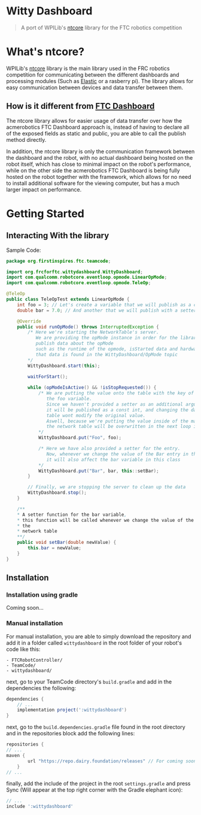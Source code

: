 # Witty Dashboard
> A port of WPILib's [ntcore]([https://github.com/wpilibsuite/ntcore](https://github.com/wpilibsuite/allwpilib/tree/main/ntcore)) library for the FTC robotics competition

# What's ntcore?

WPILib's [ntcore]([https://github.com/wpilibsuite/ntcore](https://github.com/wpilibsuite/allwpilib/tree/main/ntcore)) library is the main library used in the FRC robotics competition for communicating between the different dashboards and processing modules (Such as [Elastic](https://github.com/Gold872/elastic-dashboard) or a rasberry pi).
The library allows for easy communication between devices and data transfer between them.

## How is it different from [FTC Dashboard](https://github.com/acmerobotics/ftc-dashboard)

The ntcore library allows for easier usage of data transfer over how the acmerobotics FTC Dashboard approach is, instead of having to declare all of the exposed fields as static and public, you are able to call the publish method directly.

In addition, the ntcore library is only the communication framework between the dashboard and the robot, with no actual dashboard being hosted on the robot itself, which has close to minimal impact on the robot's performance, while on the other side the acmerobotics FTC Dashboard is being fully hosted on the robot together with the framework, which allows for no need to install additional software for the viewing computer, but has a much larger impact on performance.


# Getting Started
## Interacting With the library
Sample Code: 
```java
package org.firstinspires.ftc.teamcode;

import org.frcforftc.wittydashboard.WittyDashboard;
import com.qualcomm.robotcore.eventloop.opmode.LinearOpMode;
import com.qualcomm.robotcore.eventloop.opmode.TeleOp;

@TeleOp
public class TeleOpTest extends LinearOpMode {
    int foo = 3; // Let's create a variable that we will publish as a const int to the table
    double bar = 7.0; // And another that we will publish with a setter

    @Override
    public void runOpMode() throws InterruptedException {
        /* Here we're starting the NetworkTable's server.
           We are providing the opMode instance in order for the library to automatically
           publish data about the opMode
           such as the runtime of the opmode, isStarted data and hardwaremap data,
           that data is found in the WittyDashboard/OpMode topic
        */
        WittyDashboard.start(this); 

        waitForStart();
        
        while (opModeIsActive() && !isStopRequested()) {
            /* We are putting the value onto the table with the key of "Foo" and the value of
               the foo variable.
               Since we haven't provided a setter as an additional argument for the function,
               it will be published as a const int, and changing the data through the network
               table wont modify the original value.
               Aswell, because we're putting the value inside of the main loop, any change in
               the network table will be overwritten in the next loop iteration
            */
            WittyDashboard.put("Foo", foo); 

            /* Here we have also provided a setter for the entry.
               Now, whenever we change the value of the Bar entry in the table,
               it will also affect the bar variable in this class 
            */
            WittyDashboard.put("Bar", bar, this::setBar);
        }

        // Finally, we are stopping the server to clean up the data
        WittyDashboard.stop();
    }

    /**
    * A setter function for the bar variable,
    * this function will be called whenever we change the value of the bar variable inside of
    * the
    * network table
    **/
    public void setBar(double newValue) {
        this.bar = newValue;
    }
}

```

## Installation
### Installation using gradle
Coming soon...

### Manual installation
For manual installation, you are able to simply download the repository and add it in a folder called `wittydashboard` in the root folder of your robot's code like this: 
```
- FTCRobotController/
- TeamCode/
- wittydashboard/
```

next, go to your TeamCode directory's `build.gradle` and add in the dependencies the following: 
```groovy
dependencies {
    // ... 
    implementation project(':wittydashboard')
}
```
next, go to the `build.dependencies.gradle` file found in the root directory and in the repositories block add the following lines: 
```gradle
repositories {
// ...
maven {
        url "https://repo.dairy.foundation/releases" // For coming soon features, isn't required for now
    }
// ...
```

finally, add the include of the project in the root `settings.gradle` and press Sync (Will appear at the top right corner with the Gradle elephant icon): 
```groovy
// ...
include ':wittydashboard'
```

